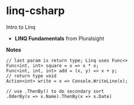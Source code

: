 # linq-csharp
Intro to Linq

- **LINQ Fundamentals** from Pluralsight


**Notes**

```
// last param is return type; Linq uses Func<>
Func<int, int> square = x => x * x;
Func<int, int, int> add = (x, y) => x + y;
// return type void
Action<int> write = x => Console.WriteLine(x);
```

```
// use .ThenBy() to do secondary sort
.OderBy(x => x.Name).ThenBy(x => x.Date)
```

